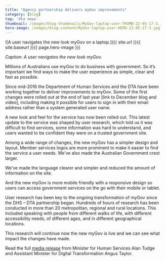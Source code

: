 ```yaml
---
title: "Agency partnership delivers myGov improvements"
category: [blog]
tag: 'dta news'
thumbnail: /images/blog-thumbnails/MyGov-laptop-user-THUMB-22-05-17-3.jpg
hero-image: /images/blog-content/MyGov-laptop-user-HERO-22-05-17-3.jpg
---
```


![A user navigates the new look myGov on a laptop.]({{ site.url }}{{ site.baseurl }}{{ page.hero-image }})

*Caption: A user navigates the new look myGov.*

Millions of Australians use myGov to do business with government. So it’s important we find ways to make the user experience as simple, clear and fast as possible. 

Since mid-2016 the Department of Human Services and the DTA have been working together to deliver improvements to myGov. Some of the first changes were rolled out at the end of last year [link to December blog and video], including making it possible for users to sign in with their email address rather than a system generated user name.

A new look and feel for the service has now been rolled out. This latest update to the service was shaped by user research, which told us it was difficult to find services, some information was hard to understand, and users wanted to be confident they were on a trusted government site.

Among a wide range of changes, the new myGov has a simpler design and layout. Member services logos are more prominent to make it easier to find the service a user needs. We’ve also made the Australian Government crest larger.

We’ve made the language clearer and simpler and reduced the amount of information on the site. 

And the new myGov is more mobile friendly with a responsive design so users can access government services on the go with their mobile or tablet. 

User research has been key to the ongoing transformation of myGov since the DHS – DTA partnership began. Hundreds of hours of research has been conducted in more than 20 metropolitan, regional and rural locations. This included speaking with people from different walks of life, with different accessibility needs, of different ages, and in different geographical locations.

This research will continue now the new myGov is live and we can see what impact the changes have made. 

Read the full [media release](https://ministers.dpmc.gov.au/taylor/2017/new-look-mygov-making-life-easier-10-million-australians) from Minister for Human Services Alan Tudge and Assistant Minister for Digital Transformation Angus Taylor.
